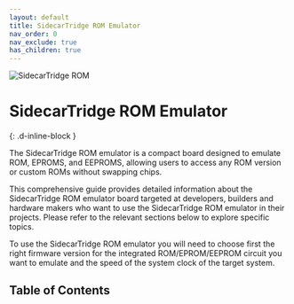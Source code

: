 ```yaml
---
layout: default
title: SidecarTridge ROM Emulator
nav_order: 0
nav_exclude: true
has_children: true
---
```



![SidecarTridge ROM](/sidecartridge-tos/assets/images/sidecartridge-rom-kit.png)

# SidecarTridge ROM Emulator 
{: .d-inline-block }


The SidecarTridge ROM emulator is a compact board designed to emulate ROM, EPROMS, and EEPROMS, allowing users to access any ROM version or custom ROMs without swapping chips.

This comprehensive guide provides detailed information about the SidecarTridge ROM emulator board targeted at developers, builders and hardware makers who want to use the SidecarTridge ROM emulator in their projects. Please refer to the relevant sections below to explore specific topics.

To use the SidecarTridge ROM emulator you will need to choose first the right firmware version for the integrated ROM/EPROM/EEPROM circuit you want to emulate and the speed of the system clock of the target system. 


## Table of Contents


